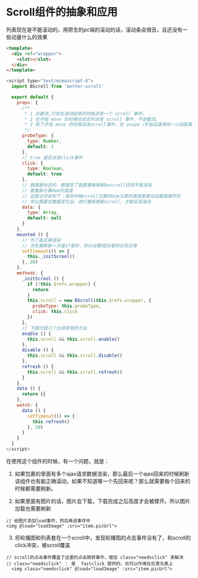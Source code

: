 # Scroll组件的抽象和应用

列表现在是不能滚动的，用原生的pc端的滚动的话，滚动条会很丑，且还没有一些动量什么的效果
```html
<template>
  <div ref="wrapper">
    <slot></slot>
  </div>
</template>
```
```javascript
<script type="text/ecmascript-6">
  import BScroll from 'better-scroll'

  export default {
    props: {
      /**
       * 1 会截流,只有在滚动结束的时候派发一个 scroll 事件。
       * 2 在手指 move 的时候也会实时派发 scroll 事件，不会截流。
       * 3 除了手指 move 的时候派发scroll事件，在 swipe（手指迅速滑动一小段距离）的情况下，列表会有一个长距离的滚动动画，这个滚动的动画过程中也会实时派发滚动事件
       */
      probeType: {
        type: Number,
        default: 1
      },
      // true 是否派发click事件
      click: {
        type: Boolean,
        default: true
      },
      // 数据是动态的，数据变了就要重新刷新bascroll否则不能滚动
      // 要重新计算dom的高度
      // 这里必须安利下：很多时候scroll包裹的dom元素的高度都是动态数据撑开的
      // 所以需要在数据变化后，进行重新刷新scroll，才能实现滚动
      data: {
        type: Array,
        default: null
      }
    },
    mounted () {
      // 为了能正确渲染
      // 浏览器刷新一次是17毫秒，所以设置成20毫秒比较合理
      setTimeout(() => {
        this._initScrool()
      }, 20)
    },
    methods: {
      _initScrool () {
        if (!this.$refs.wrapper) {
          return
        }
        this.scroll = new BScroll(this.$refs.wrapper, {
          probeType: this.probeType,
          click: this.click
        })
      },
      // 下面代理几个比较常用的方法
      enable () {
        this.scroll && this.scroll.enable()
      },
      disable () {
        this.scroll && this.scroll.disable()
      },
      refresh () {
        this.scroll && this.scroll.refresh()
      }
    },
    data () {
      return {}
    },
    watch: {
      data () {
        setTimeout(() => {
          this.refresh()
        }, 20)
      }
    }
  }
</script>
```

在使用这个组件的时候，有一个问题，就是：

1. 如果包裹的里面有多个ajax请求数据渲染，那么最后一个ajax回来的时候刷新该组件也有能正确滚动，如果不知道哪一个先回来呢？那么就需要每个回来的时候都需要刷新。

2. 如果里面有图片的话，图片会下载，下载完成之后高度才会被撑开。所以图片加载也需要刷新

  ```
  // 给图片添加load事件，然后再该事件中
  <img @load="loadImage" :src="item.picUrl">
  ```
3. 将轮播图和列表套在一个scroll中，发现轮播图的点击事件没有了，和scroll的click冲突，被scroll覆盖
  ```
  // scroll的点击事件覆盖了这里的点击跳转事件，增加 class="needsclick" 来解决
  // class="needsclick" ： 是  fastclick 提供的，也可以作用在任意元素上
    <img class="needsclick" @load="loadImage" :src="item.picUrl">
  ```  



